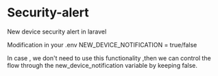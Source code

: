 # Security-alert
New device security  alert in laravel

Modification in your .env 
NEW_DEVICE_NOTIFICATION = true/false

In case , we don't need to use this functionality ,then we can control the flow through the new_device_notification variable by keeping false.
